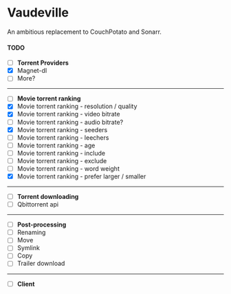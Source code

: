 # Vaudeville
An ambitious replacement to CouchPotato and Sonarr.

#### TODO
- [ ] **Torrent Providers**
- [x] Magnet-dl
- [ ] More?
___
- [ ] **Movie torrent ranking**
- [x] Movie torrent ranking - resolution / quality
- [x] Movie torrent ranking - video bitrate
- [ ] Movie torrent ranking - audio bitrate?
- [x] Movie torrent ranking - seeders
- [ ] Movie torrent ranking - leechers
- [ ] Movie torrent ranking - age
- [ ] Movie torrent ranking - include
- [ ] Movie torrent ranking - exclude
- [ ] Movie torrent ranking - word weight
- [x] Movie torrent ranking - prefer larger / smaller
___
- [ ] **Torrent downloading**
- [ ] Qbittorrent api
___
- [ ] **Post-processing**
- [ ] Renaming
- [ ] Move
- [ ] Symlink
- [ ] Copy
- [ ] Trailer download
___
- [ ] **Client**
